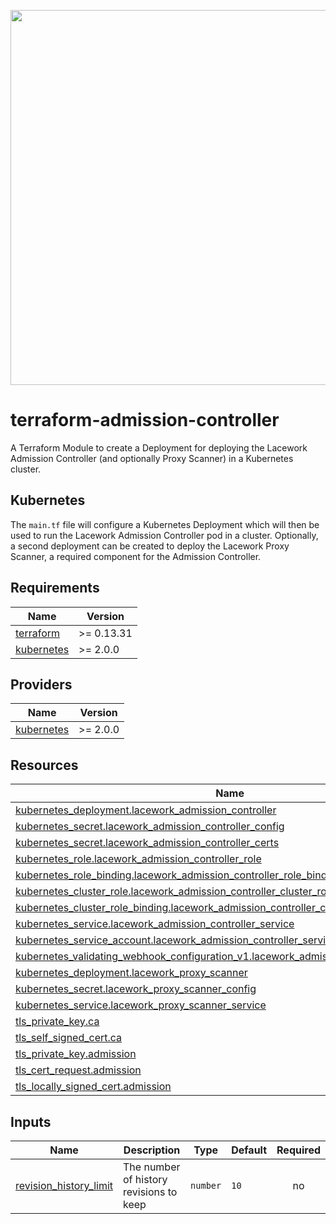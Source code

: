 <a href="https://lacework.com"><img src="https://techally-content.s3-us-west-1.amazonaws.com/public-content/lacework_logo_full.png" width="600"></a>

# terraform-admission-controller
A Terraform Module to create a Deployment for deploying the Lacework Admission Controller (and optionally Proxy Scanner) in a Kubernetes cluster.

## Kubernetes

The `main.tf` file will configure a Kubernetes Deployment which will then be used to run the Lacework Admission Controller pod in a cluster. Optionally, a second deployment can be created to deploy the Lacework Proxy Scanner, a required component for the Admission Controller. 

## Requirements

| Name | Version |
|------|---------|
| <a name="requirement_terraform"></a> [terraform](#requirement\_terraform) | >= 0.13.31 |
| <a name="requirement_kubernetes"></a> [kubernetes](#requirement\_kubernetes) | >= 2.0.0 |

## Providers

| Name | Version |
|------|---------|
| <a name="provider_kubernetes"></a> [kubernetes](#provider\_kubernetes) | >= 2.0.0 |

## Resources

| Name | Type |
|------|------|
| [kubernetes_deployment.lacework_admission_controller](https://registry.terraform.io/providers/hashicorp/kubernetes/latest/docs/resources/deployment) | resource |
| [kubernetes_secret.lacework_admission_controller_config](https://registry.terraform.io/providers/hashicorp/kubernetes/latest/docs/resources/secret) | resource |
| [kubernetes_secret.lacework_admission_controller_certs](https://registry.terraform.io/providers/hashicorp/kubernetes/latest/docs/resources/secret) | resource |
| [kubernetes_role.lacework_admission_controller_role](https://registry.terraform.io/providers/hashicorp/kubernetes/latest/docs/resources/role) | resource |
| [kubernetes_role_binding.lacework_admission_controller_role_binding](https://registry.terraform.io/providers/hashicorp/kubernetes/latest/docs/resources/role_binding) | resource |
| [kubernetes_cluster_role.lacework_admission_controller_cluster_role](https://registry.terraform.io/providers/hashicorp/kubernetes/latest/docs/resources/cluster_role) | resource |
| [kubernetes_cluster_role_binding.lacework_admission_controller_cluster_role_binding](https://registry.terraform.io/providers/hashicorp/kubernetes/latest/docs/resources/cluster_role_binding) | resource |
| [kubernetes_service.lacework_admission_controller_service](https://registry.terraform.io/providers/hashicorp/kubernetes/latest/docs/resources/service) | resource |
| [kubernetes_service_account.lacework_admission_controller_service_account](https://registry.terraform.io/providers/hashicorp/kubernetes/latest/docs/resources/service_account) | resource |
| [kubernetes_validating_webhook_configuration_v1.lacework_admission_controller_webhook](https://registry.terraform.io/providers/hashicorp/kubernetes/latest/docs/resources/validating_webhook_configuration_v1) | resource |
| [kubernetes_deployment.lacework_proxy_scanner](https://registry.terraform.io/providers/hashicorp/kubernetes/latest/docs/resources/deployment) | resource |
| [kubernetes_secret.lacework_proxy_scanner_config](https://registry.terraform.io/providers/hashicorp/kubernetes/latest/docs/resources/secret) | resource |
| [kubernetes_service.lacework_proxy_scanner_service](https://registry.terraform.io/providers/hashicorp/kubernetes/latest/docs/resources/service) | resource |
| [tls_private_key.ca](https://registry.terraform.io/providers/hashicorp/tls/latest/docs/resources/private_key) | resource |
| [tls_self_signed_cert.ca](https://registry.terraform.io/providers/hashicorp/tls/latest/docs/resources/self_signed_cert) | resource |
| [tls_private_key.admission](https://registry.terraform.io/providers/hashicorp/tls/latest/docs/resources/private_key) | resource |
| [tls_cert_request.admission](https://registry.terraform.io/providers/hashicorp/tls/latest/docs/resources/cert_request) | resource |
| [tls_locally_signed_cert.admission](https://registry.terraform.io/providers/hashicorp/tls/latest/docs/resources/locally_signed_cert) | resource |

## Inputs

| Name | Description | Type | Default | Required |
|------|-------------|------|---------|:--------:|
| [revision_history_limit](#input\_bucket\_enable\_mfa\_delete) | The number of history revisions to keep | `number` | `10` | no |
